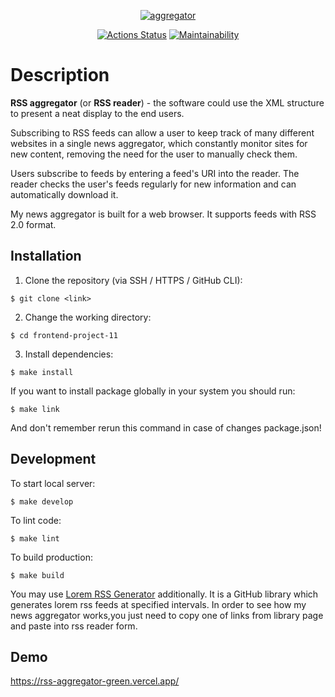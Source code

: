 <p align="center">
  <a href="https://rss-aggregator-green.vercel.app/">
    <img alt="aggregator" src="https://user-images.githubusercontent.com/84579087/164723061-7ea9b03e-6a03-4a66-bb04-7ebbc3b7e65d.png">
  </a>
</p>

<p align="center">
  <a href="https://github.com/evgeniyworkbel/frontend-project-11/actions"><img alt="Actions Status" src="https://github.com/evgeniyworkbel/frontend-project-11/workflows/hexlet-check/badge.svg"></a>
  <a href="https://codeclimate.com/github/evgeniyworkbel/frontend-project-11/maintainability"><img alt="Maintainability" src="https://api.codeclimate.com/v1/badges/95877815d99af49bcb3d/maintainability"></a>
</p>

# Description

**RSS aggregator** (or **RSS reader**) - the software could use the XML structure to present a neat display to the end users.

Subscribing to RSS feeds can allow a user to keep track of many different websites in a single news aggregator, which constantly monitor sites for new content, removing the need for the user to manually check them. 

Users subscribe to feeds by entering a feed's URI into the reader. The reader checks the user's feeds regularly for new information and can automatically download it.

My news aggregator is built for a web browser. It supports feeds with RSS 2.0 format.

## Installation

1. Clone the repository (via SSH / HTTPS / GitHub CLI):
```
$ git clone <link>
```

2. Change the working directory:
```
$ cd frontend-project-11
```

3. Install dependencies:
```
$ make install
```

If you want to install package globally in your system you should run:
```
$ make link
```
And don't remember rerun this command in case of changes package.json!

## Development

To start local server:
```
$ make develop
```

To lint code:
```
$ make lint
```

To build production:
```
$ make build
```

You may use [Lorem RSS Generator](https://github.com/mbertolacci/lorem-rss) additionally. It is a GitHub library which generates lorem rss feeds at specified intervals. In order to see how my news aggregator works,you just need to copy one of links from library page and paste into rss reader form.

## Demo
https://rss-aggregator-green.vercel.app/
